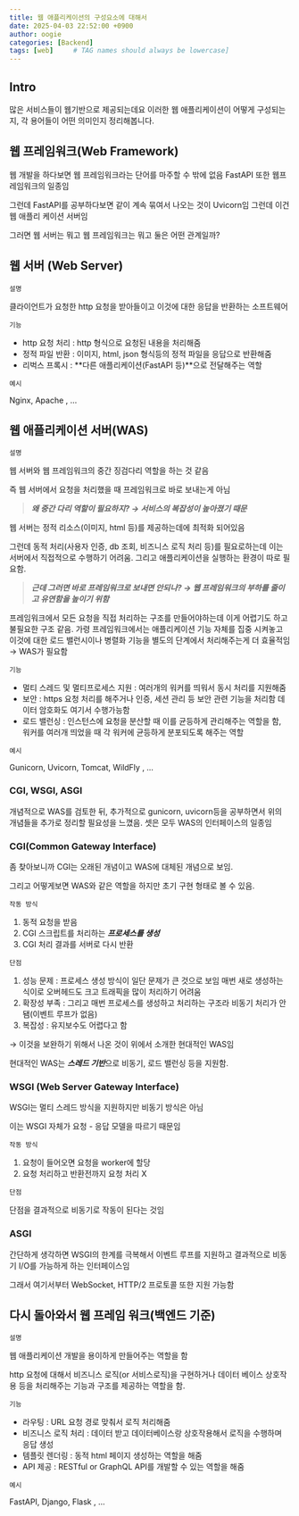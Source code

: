 ```yaml
---
title: 웹 애플리케이션의 구성요소에 대해서
date: 2025-04-03 22:52:00 +0900
author: oogie
categories: [Backend]
tags: [web]     # TAG names should always be lowercase]
---
```


## Intro
많은 서비스들이 웹기반으로 제공되는데요 이러한 웹 애플리케이션이 어떻게 구성되는지, 각 용어들이 어떤 의미인지 정리해봅니다.

## 웹 프레임워크(Web Framework)
웹 개발을 하다보면 웹 프레임워크라는 단어를 마주할 수 밖에 없음
FastAPI 또한 웹프레임워크의 일종임

그런데 FastAPI를 공부하다보면 같이 계속 묶여서 나오는 것이 Uvicorn임 그런데 이건 웹 애플리 케이션 서버임

그러면 웹 서버는 뭐고 웹 프레임워크는 뭐고 둘은 어떤 관계일까?

## 웹 서버 (Web Server)

`설명` 

클라이언트가 요청한 http 요청을 받아들이고 이것에 대한 응답을 반환하는 소프트웨어

`기능`

- http 요청 처리 : http 형식으로 요청된 내용을 처리해줌
- 정적 파일 반환 : 이미지, html, json 형식등의 정적 파일을 응답으로 반환해줌
- 리벅스 프록시 : **다른 애플리케이션(FastAPI 등)**으로 전달해주는 역할

`예시`

Nginx, Apache , …

## 웹 애플리케이션 서버(WAS)

`설명`

웹 서버와 웹 프레임워크의 중간 징검다리 역할을 하는 것 같음

즉 웹 서버에서 요청을 처리했을 때 프레임워크로 바로 보내는게 아님

> ***왜 중간 다리 역할이 필요하지? 
→ 서비스의 복잡성이 높아졌기 때문***
> 

웹 서버는 정적 리소스(이미지, html 등)를 제공하는데에 최적화 되어있음

그런데 동적 처리(사용자 인증, db 조회, 비즈니스 로직 처리 등)를 필요로하는데 이는 서버에서 직접적으로 수행하기 어려움. 그리고 애플리케이션을 실행하는 환경이 따로 필요함.

> ***근데 그러면 바로 프레임워크로 보내면 안되나?
→ 웹 프레임워크의 부하를 줄이고 유연함을 높이기 위함***
> 

프레임워크에서 모든 요청을 직접 처리하는 구조를 만들어야하는데 이게 어렵기도 하고 불필요한 구조 같음. 가령 프레임워크에서는 애플리케이션 기능 자체를 집중 시켜놓고 이것에 대한 로드 밸런시이나 병렬화 기능을 별도의 단계에서 처리해주는게 더 효율적임 → WAS가 필요함

`기능`

- 멀티 스레드 및 멀티프로세스 지원 : 여러개의 워커를 띄워서 동시 처리를 지원해줌
- 보안 : https 요청 처리를 해주거나 인증, 세션 관리 등 보안 관련 기능을 처리함 데이터 암호화도 여기서 수행가능함
- 로드 밸런싱 : 인스턴스에 요청을 분산할 때 이를 균등하게 관리해주는 역할을 함, 워커를 여러개 띄었을 때 각 워커에 균등하게 분포되도록 해주는 역할

`예시`

Gunicorn, Uvicorn, Tomcat, WildFly , …

### CGI, WSGI, ASGI

개념적으로 WAS를 검토한 뒤, 추가적으로 gunicorn, uvicorn등을 공부하면서 위의 개념들을 추가로 정리할 필요성을 느꼈음. 셋은 모두 WAS의 인터페이스의 일종임

### CGI(Common Gateway Interface)

좀 찾아보니까 CGI는 오래된 개념이고 WAS에 대체된 개념으로 보임.

그리고 어떻게보면 WAS와 같은 역할을 하지만 초기 구현 형태로 볼 수 있음.

`작동 방식`

1. 동적 요청을 받음
2. CGI 스크립트를 처리하는 ***프로세스를 생성***
3. CGI 처리 결과를 서버로 다시 반환

`단점`

1. 성능 문제 : 프로세스 생성 방식이 일단 문제가 큰 것으로 보임 매번 새로 생성하는 식이로 오버헤드도 크고 트래픽을 많이 처리하기 어려움
2. 확장성 부족 : 그리고 매번 프로세스를 생성하고 처리하는 구조라 비동기 처리가 안됌(이벤트 루프가 없음)
3. 복잡성 : 유지보수도 어렵다고 함

→ 이것을 보완하기 위해서 나온 것이 위에서 소개한 현대적인 WAS임

현대적인 WAS는 ***스레드 기반***으로 비동기, 로드 밸런싱 등을 지원함.

### WSGI (Web Server Gateway Interface)

WSGI는 멀티 스레드 방식을 지원하지만 비동기 방식은 아님

이는 WSGI 자체가 요청 - 응답 모델을 따르기 때문임

`작동 방식`

1. 요청이 들어오면 요청을 worker에 할당
2. 요청 처리하고 반환전까지 요청 처리 X

`단점`

단점을 결과적으로 비동기로 작동이 된다는 것임

### ASGI

간단하게 생각하면 WSGI의 한계를 극복해서 이벤트 루프를 지원하고 결과적으로 비동기 I/O를 가능하게 하는 인터페이스임

그래서 여기서부터 WebSocket, HTTP/2 프로토콜 또한 지원 가능함 

## 다시 돌아와서 웹 프레임 워크(백엔드 기준)

`설명`

웹 애플리케이션 개발을 용이하게 만들어주는 역할을 함

http 요청에 대해서 비즈니스 로직(or 서비스로직)을 구현하거나 데이터 베이스 상호작용 등을 처리해주는 기능과 구조를 제공하는 역할을 함.

`기능`

- 라우팅 : URL 요청 경로 맞춰서 로직 처리해줌
- 비즈니스 로직 처리 : 데이터 받고 데이터베이스랑 상호작용해서 로직을 수행하며 응답 생성
- 템플릿 렌더링 : 동적 html 페이지 생성하는 역할을 해줌
- API 제공 : RESTful or GraphQL API를 개발할 수 있는 역할을 해줌

`예시`

FastAPI, Django, Flask , …